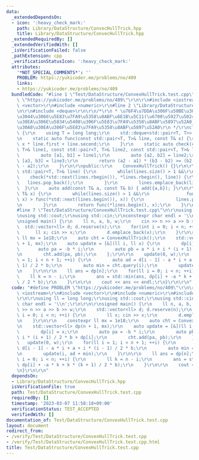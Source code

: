 ```yaml
---
data:
  _extendedDependsOn:
  - icon: ':heavy_check_mark:'
    path: Library/DataStructure/ConvecHullTrick.hpp
    title: Library/DataStructure/ConvecHullTrick.hpp
  _extendedRequiredBy: []
  _extendedVerifiedWith: []
  _isVerificationFailed: false
  _pathExtension: cpp
  _verificationStatusIcon: ':heavy_check_mark:'
  attributes:
    '*NOT_SPECIAL_COMMENTS*': ''
    PROBLEM: https://yukicoder.me/problems/no/409
    links:
    - https://yukicoder.me/problems/no/409
  bundledCode: "#line 1 \"Test/DataStructure/ConvexHullTrick.test.cpp\"\n#define PROBLEM\
    \ \"https://yukicoder.me/problems/no/409\"\r\n\r\n#include <iostream>\r\n#include\
    \ <vector>\r\n#include <numeric>\r\n#line 2 \"Library/DataStructure/ConvecHullTrick.hpp\"\
    \n\r\n#include <deque>\r\n\r\n/*\r\n * \u76F4\u7DDA\u306F\u50BE\u304D\u306B\u3064\
    \u3044\u3066\u5E83\u7FA9\u5358\u8ABF\u6E1B\u5C11(\u6700\u5927\u5024\u30AF\u30A8\
    \u30EA\u306E\u5834\u5408\u306F\u5E83\u7FA9\u5358\u8ABF\u5897\u52A0)\r\n * \u30AF\
    \u30A8\u30EA\u306F\u5E83\u7FA9\u5358\u8ABF\u5897\u52A0\r\n */\r\nclass ConvexHullTrick\
    \ {\r\n    using T = long long;\r\n    std::deque<std::pair<T, T>> lines;\r\n\r\
    \n    static auto func(const std::pair<T, T>& line, const T& x) {\r\n        return\
    \ x * line.first + line.second;\r\n    }\r\n    static auto check(const std::pair<T,\
    \ T>& line1, const std::pair<T, T>& line2, const std::pair<T, T>& line3) {\r\n\
    \        auto [a1, b1] = line1;\r\n        auto [a2, b2] = line2;\r\n        auto\
    \ [a3, b3] = line3;\r\n        return (a2 - a1) * (b3 - b2) >= (b2 - b1) * (a3\
    \ - a2);\r\n    }\r\n\r\npublic:\r\n    ConvexHullTrick() {}\r\n\r\n    auto add(const\
    \ std::pair<T, T>& line) {\r\n        while(lines.size() > 1 &&\r\n          \
    \    check(*std::next(lines.rbegin()), *lines.rbegin(), line)) {\r\n         \
    \   lines.pop_back();\r\n        }\r\n        lines.emplace_back(line);\r\n  \
    \  }\r\n    auto add(const T& a, const T& b) { add({a,b}); }\r\n\r\n    auto query(const\
    \ T& x) {\r\n        while(lines.size() > 1 &&\r\n              func(*lines.begin(),\
    \ x) > func(*std::next(lines.begin()), x)) {\r\n            lines.pop_front();\r\
    \n        }\r\n        return func(*lines.begin(), x);\r\n    }\r\n};\r\n\r\n\
    #line 7 \"Test/DataStructure/ConvexHullTrick.test.cpp\"\n\r\nusing ll = long long;\r\
    \nusing std::cout;\r\nusing std::cin;\r\nconstexpr char endl = '\\n';\r\n\r\n\r\
    \nsigned main() {\r\n    ll n, a, b, w;\r\n    cin >> n >> a >> b >> w;\r\n  \
    \  std::vector<ll> d; d.reserve(n);\r\n    for(int i = 0; i < n; ++i) {\r\n  \
    \      ll x; cin >> x;\r\n        d.emplace_back(x);\r\n    }\r\n\r\n    constexpr\
    \ ll mx = 1e18;\r\n    auto cht = ConvexHullTrick();\r\n    std::vector<ll> dp(n\
    \ + 1, mx);\r\n    auto update = [&](ll i, ll x) {\r\n        dp[i] = x;\r\n \
    \       auto pa = -b * i;\r\n        auto pb = a * i + i * (i + 1) / 2 * b + dp[i];\r\
    \n        cht.add(pa, pb);\r\n    };\r\n\r\n    update(0, w);\r\n    for(ll i\
    \ = 1; i < n + 1; ++i) {\r\n        auto ad = d[i - 1] - a * i + a + i * (i -\
    \ 1) / 2 * b;\r\n        auto min = cht.query(i);\r\n        update(i, ad + min);\r\
    \n    }\r\n\r\n    ll ans = dp[n];\r\n    for(ll i = 0; i < n; ++i) {\r\n    \
    \    ll k = n - i;\r\n        ans = std::min(ans, dp[i] + -a * k + k * (k + 1)\
    \ / 2 * b);\r\n    }\r\n\r\n    cout << ans << endl;\r\n}\r\n\r\n"
  code: "#define PROBLEM \"https://yukicoder.me/problems/no/409\"\r\n\r\n#include\
    \ <iostream>\r\n#include <vector>\r\n#include <numeric>\r\n#include \"./../../Library/DataStructure/ConvecHullTrick.hpp\"\
    \r\n\r\nusing ll = long long;\r\nusing std::cout;\r\nusing std::cin;\r\nconstexpr\
    \ char endl = '\\n';\r\n\r\n\r\nsigned main() {\r\n    ll n, a, b, w;\r\n    cin\
    \ >> n >> a >> b >> w;\r\n    std::vector<ll> d; d.reserve(n);\r\n    for(int\
    \ i = 0; i < n; ++i) {\r\n        ll x; cin >> x;\r\n        d.emplace_back(x);\r\
    \n    }\r\n\r\n    constexpr ll mx = 1e18;\r\n    auto cht = ConvexHullTrick();\r\
    \n    std::vector<ll> dp(n + 1, mx);\r\n    auto update = [&](ll i, ll x) {\r\n\
    \        dp[i] = x;\r\n        auto pa = -b * i;\r\n        auto pb = a * i +\
    \ i * (i + 1) / 2 * b + dp[i];\r\n        cht.add(pa, pb);\r\n    };\r\n\r\n \
    \   update(0, w);\r\n    for(ll i = 1; i < n + 1; ++i) {\r\n        auto ad =\
    \ d[i - 1] - a * i + a + i * (i - 1) / 2 * b;\r\n        auto min = cht.query(i);\r\
    \n        update(i, ad + min);\r\n    }\r\n\r\n    ll ans = dp[n];\r\n    for(ll\
    \ i = 0; i < n; ++i) {\r\n        ll k = n - i;\r\n        ans = std::min(ans,\
    \ dp[i] + -a * k + k * (k + 1) / 2 * b);\r\n    }\r\n\r\n    cout << ans << endl;\r\
    \n}\r\n\r\n"
  dependsOn:
  - Library/DataStructure/ConvecHullTrick.hpp
  isVerificationFile: true
  path: Test/DataStructure/ConvexHullTrick.test.cpp
  requiredBy: []
  timestamp: '2023-03-07 11:58:18+09:00'
  verificationStatus: TEST_ACCEPTED
  verifiedWith: []
documentation_of: Test/DataStructure/ConvexHullTrick.test.cpp
layout: document
redirect_from:
- /verify/Test/DataStructure/ConvexHullTrick.test.cpp
- /verify/Test/DataStructure/ConvexHullTrick.test.cpp.html
title: Test/DataStructure/ConvexHullTrick.test.cpp
---
```

